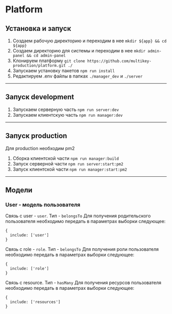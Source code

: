 # Platform

## Установка и запуск

1. Создаем рабочую директорию и переходим в нее `mkdir ${app} && cd ${app}`
2. Создаем директорию для системы и переходим в нее `mkdir admin-panel && cd admin-panel`
3. Клонируем платформу `git clone https://github.com/multikey-production/platform.git ./`
4. Запускаем установку пакетов `npm run install`
5. Редактируем .env файлы в папках `./manager_dev` и `./server`

---

## Запуск development

1. Запускаем серверную часть `npm run server:dev`
2. Запускаем клиентскую часть `npm run manager:dev`

---

## Запуcк production

Для production необходим pm2

1. Сборка клиентской части `npm run manager:build`
2. Запуск серверной части `npm run server:start:pm2`
3. Запуск клиентской части `npm run manager:start:pm2`

---

## Модели

### User - модель пользователя

Связь с user - `user`. Тип - `belongsTo`
Для получения родительского пользователя необходимо передать в параметрах выборки следующее:

```
{
  include: ['user']
}
```

Связь с role - `role`. Тип - `belongsTo`
Для получения роли пользователя необходимо передать в параметрах выборки следующее:

```
{
  include: ['role']
}
```

Связь с resource. Тип - `hasMany`
Для получения ресурсов пользователя необходимо передать в параметрах выборки следующее:

```
{
  include: ['resources']
}
```
